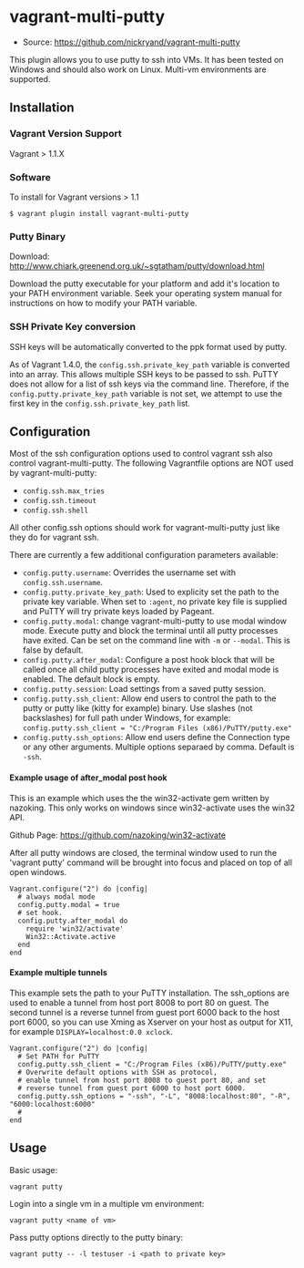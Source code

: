 # vagrant-multi-putty

* Source: https://github.com/nickryand/vagrant-multi-putty

This plugin allows you to use putty to ssh into VMs. It has been tested on
Windows and should also work on Linux. Multi-vm environments are supported.

## Installation
### Vagrant Version Support
Vagrant > 1.1.X
### Software
To install for Vagrant versions > 1.1
```
$ vagrant plugin install vagrant-multi-putty
```

### Putty Binary
Download: http://www.chiark.greenend.org.uk/~sgtatham/putty/download.html

Download the putty executable for your platform and add it's location to your
PATH environment variable. Seek your operating system manual for instructions
on how to modify your PATH variable.

### SSH Private Key conversion
SSH keys will be automatically converted to the ppk format used by putty.

As of Vagrant 1.4.0, the `config.ssh.private_key_path` variable is converted into
an array. This allows multiple SSH keys to be passed to ssh. PuTTY does not
allow for a list of ssh keys via the command line. Therefore, if the
`config.putty.private_key_path` variable is not set, we attempt to use the first
key in the `config.ssh.private_key_path` list.

## Configuration
Most of the ssh configuration options used to control vagrant ssh also
control vagrant-multi-putty. The following Vagrantfile options are NOT used by
vagrant-multi-putty:

*    `config.ssh.max_tries`
*    `config.ssh.timeout`
*    `config.ssh.shell`

All other config.ssh options should work for vagrant-multi-putty just like they
do for vagrant ssh.

There are currently a few additional configuration parameters available:

*    `config.putty.username`: Overrides the username set with
    ` config.ssh.username`.
*    `config.putty.private_key_path`: Used to explicity set the path to the
     private key variable. When set to `:agent`, no private key file is supplied
     and PuTTY will try private keys loaded by Pageant.
*    `config.putty.modal`: change vagrant-multi-putty to use modal window mode.
     Execute putty and block the terminal until all putty processes have exited.
     Can be set on the command line with `-m` or `--modal`. This is false by default.
*    `config.putty.after_modal`: Configure a post hook block that will be called
     once all child putty processes have exited and modal mode is enabled. The
     default block is empty.
*    `config.putty.session`: Load settings from a saved putty session.
*    `config.putty.ssh_client`: Allow end users to control the path to the putty
     or putty like (kitty for example) binary.
     Use slashes (not backslashes) for full path under Windows, for example:
     `config.putty.ssh_client = "C:/Program Files (x86)/PuTTY/putty.exe"`
*    `config.putty.ssh_options`: Allow end users define the Connection type or
     any other arguments. Multiple options separaed by comma. Default is `-ssh`.

#### Example usage of after_modal post hook
This is an example which uses the the win32-activate gem written by nazoking. This
only works on windows since win32-activate uses the win32 API.

Github Page: https://github.com/nazoking/win32-activate

After all putty windows are closed, the terminal window used to run the 'vagrant putty'
command will be brought into focus and placed on top of all open windows.
```
Vagrant.configure("2") do |config|
  # always modal mode
  config.putty.modal = true
  # set hook.
  config.putty.after_modal do
    require 'win32/activate'
    Win32::Activate.active
  end
end
```

#### Example multiple tunnels
This example sets the path to your PuTTY installation.
The ssh_options are used to enable a tunnel from host port 8008 to port 80 on guest.
The second tunnel is a reverse tunnel from guest port 6000 back to the host port 6000,
so you can use Xming as Xserver on your host as output for X11, for example
`DISPLAY=localhost:0.0 xclock`.
```
Vagrant.configure("2") do |config|
  # Set PATH for PuTTY
  config.putty.ssh_client = "C:/Program Files (x86)/PuTTY/putty.exe"
  # Overwrite default options with SSH as protocol,
  # enable tunnel from host port 8008 to guest port 80, and set
  # reverse tunnel from guest port 6000 to host port 6000.
  config.putty.ssh_options = "-ssh", "-L", "8008:localhost:80", "-R", "6000:localhost:6000"
  #
end
```

## Usage
Basic usage:
```
vagrant putty
```

Login into a single vm in a multiple vm environment:
```
vagrant putty <name of vm>
```

Pass putty options directly to the putty binary:
```
vagrant putty -- -l testuser -i <path to private key>
```
